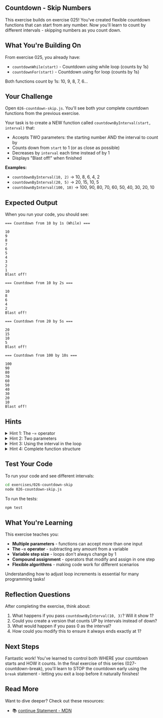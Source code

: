 ## Countdown - Skip Numbers

This exercise builds on exercise 025! You've created flexible countdown functions that can start from any number. Now you'll learn to count by different intervals - skipping numbers as you count down.

## What You're Building On

From exercise 025, you already have:
- `countdownWhile(start)` - Countdown using while loop (counts by 1s)
- `countdownFor(start)` - Countdown using for loop (counts by 1s)

Both functions count by 1s: 10, 9, 8, 7, 6...

## Your Challenge

Open `026-countdown-skip.js`. You'll see both your complete countdown functions from the previous exercise.

Your task is to create a NEW function called `countdownByInterval(start, interval)` that:
- Accepts TWO parameters: the starting number AND the interval to count by
- Counts down from `start` to 1 (or as close as possible)
- Decreases by `interval` each time instead of by 1
- Displays "Blast off!" when finished

**Examples:**
- `countdownByInterval(10, 2)` → 10, 8, 6, 4, 2
- `countdownByInterval(20, 5)` → 20, 15, 10, 5
- `countdownByInterval(100, 10)` → 100, 90, 80, 70, 60, 50, 40, 30, 20, 10

## Expected Output

When you run your code, you should see:
```
=== Countdown from 10 by 1s (While) ===

10
9
8
7
6
5
4
3
2
1
Blast off!

=== Countdown from 10 by 2s ===

10
8
6
4
2
Blast off!

=== Countdown from 20 by 5s ===

20
15
10
5
Blast off!

=== Countdown from 100 by 10s ===

100
90
80
70
60
50
40
30
20
10
Blast off!
```

## Hints

<details>
<summary>Hint 1: The -= operator</summary>

You've been using `count--` to decrease by 1. The `--` operator is shorthand for subtracting 1.

To subtract any amount, use the `-=` operator:

```javascript
count -= 2;   // Subtract 2 (same as count = count - 2)
count -= 5;   // Subtract 5 (same as count = count - 5)
count -= 10;  // Subtract 10 (same as count = count - 10)
```

With a variable:
```javascript
count -= interval;  // Subtract whatever interval is
```

All these operators work the same way:
- `count++` means `count = count + 1`
- `count--` means `count = count - 1`
- `count += 5` means `count = count + 5`
- `count -= 5` means `count = count - 5`

</details>

<details>
<summary>Hint 2: Two parameters</summary>

Your function needs to accept two pieces of information:

```javascript
export function countdownByInterval(start, interval) {
  // 'start' is where to begin counting
  // 'interval' is how much to subtract each time
}
```

When you call it:
```javascript
countdownByInterval(10, 2);
// start = 10
// interval = 2
```

</details>

<details>
<summary>Hint 3: Using the interval in the loop</summary>

Start with your regular countdown structure:

```javascript
let count = start;
while (count >= 1) {
  console.log(count);
  count--;  // This subtracts 1
}
```

Change the last line to use the interval:

```javascript
let count = start;
while (count >= 1) {
  console.log(count);
  count -= interval;  // This subtracts the interval amount
}
```

Now it will count by whatever interval is passed in!

</details>

<details>
<summary>Hint 4: Complete function structure</summary>

Here's the complete structure:

```javascript
export function countdownByInterval(start, interval) {
  let count = start;

  while (count >= 1) {
    console.log(count);
    count -= interval;  // Decrease by interval instead of 1
  }

  console.log("Blast off!");
}
```

That's it! The only changes from the regular countdown are:
1. Add a second parameter `interval`
2. Use `count -= interval` instead of `count--`

</details>

## Test Your Code

To run your code and see different intervals:
```bash
cd exercises/026-countdown-skip
node 026-countdown-skip.js
```

To run the tests:
```bash
npm test
```

## What You're Learning

This exercise teaches you:
- **Multiple parameters** - functions can accept more than one input
- **The -= operator** - subtracting any amount from a variable
- **Variable step size** - loops don't always change by 1
- **Compound assignment** - operators that modify and assign in one step
- **Flexible algorithms** - making code work for different scenarios

Understanding how to adjust loop increments is essential for many programming tasks!

## Reflection Questions

After completing the exercise, think about:
1. What happens if you pass `countdownByInterval(10, 3)`? Will it show 1?
2. Could you create a version that counts UP by intervals instead of down?
3. What would happen if you pass 0 as the interval?
4. How could you modify this to ensure it always ends exactly at 1?

## Next Steps

Fantastic work! You've learned to control both WHERE your countdown starts and HOW it counts. In the final exercise of this series (027-countdown-break), you'll learn to STOP the countdown early using the `break` statement - letting you exit a loop before it naturally finishes!

## Read More

Want to dive deeper? Check out these resources:

- 📚 [continue Statement - MDN](https://developer.mozilla.org/en-US/docs/Web/JavaScript/Reference/Statements/continue)
